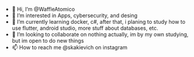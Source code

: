- 👋 Hi, I’m @WaffleAtomico
- 👀 I’m interested in Apps, cybersecurity, and desing
- 🌱 I’m currently learning docker, c#, after that, i planing to study how to use flutter, android studio, more stuff about databases, etc.
- 💞️ I’m looking to collaborate on nothing actually, im by my own studying, but im open to do new things
- 📫 How to reach me @skakievich on instagram

<!---
WaffleAtomico/WaffleAtomico is a ✨ special ✨ repository because its `README.md` (this file) appears on your GitHub profile.
You can click the Preview link to take a look at your changes.
--->
